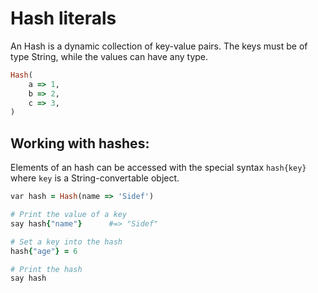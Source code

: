 # Hash literals

An Hash is a dynamic collection of key-value pairs. The keys must be of type String, while the values can have any type.

```ruby
Hash(
    a => 1,
    b => 2,
    c => 3,
)
```

## Working with hashes:

Elements of an hash can be accessed with the special syntax `hash{key}` where `key` is a String-convertable object.

```ruby
var hash = Hash(name => 'Sidef')

# Print the value of a key
say hash{"name"}      #=> "Sidef"

# Set a key into the hash
hash{"age"} = 6

# Print the hash
say hash
```
